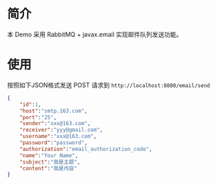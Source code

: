 # 简介
本 Demo 采用 RabbitMQ + javax.email 实现邮件队列发送功能。

# 使用
按照如下JSON格式发送 POST 请求到 `http://localhost:8080/email/send`
```json
{
	"id":1,
	"host":"smtp.163.com",
	"port":"25",
	"sender":"xxx@163.com",
	"receiver":"yyy@gmail.com",
	"username":"xxx@163.com",
	"password":"password",
	"authorization":"email_authorization_code",
	"name":"Your Name",
	"subject":"我是主题",
	"content":"我是内容"
}
```